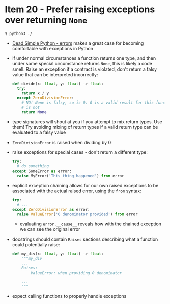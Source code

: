 # Item 20 - Prefer raising exceptions over returning `None`

```
$ python3 ./
```

- [Dead Simple Python - errors][dsp-errors] makes a great case for becoming
  comfortable with exceptions in Python
- if under normal circumstances a function returns one type, and then under some
  special circumstance returns `None`, this is likely a code smell. Raise an
  exception if a contract is violated, don't return a falsy value that can be
  interpreted incorrectly:

  ```python
  def divide(x: float, y: float) -> float:
    try:
      return x / y
    except ZeroDivisionError:
      # NO! None is falsy, so is 0. 0 is a valid result for this function, None
      # is not
      return None
  ```
- type signatures will shout at you if you attempt to mix return types. Use
  them! Try avoiding mixing of return types if a valid return type can be
  evaluated to a falsy value
- `ZeroDivisionError` is raised when dividing by 0
- raise exceptions for special cases - don't return a different type:

  ```python
  try:
    # do something
  except SomeError as error:
    raise MyError('This thing happened') from error
  ```
- explicit exception chaining allows for our own raised exceptions to be
  associated with the actual raised error, using the `from` syntax:

  ```python
  try:
    # ...
  except ZeroDivisionError as error:
    raise ValueError('0 denominator provided') from error
  ```

  - evaluating `error.__cause__` reveals how with the chained exception we can
    see the original error
- docstrings should contain `Raises` sections describing what a function could
  potentially raise:

  ```python
  def my_div(x: float, y: float) -> float:
      """my_div
      ...
      Raises:
          ValueError: when providing 0 denominator

      ...
      """
  ```
- expect calling functions to properly handle exceptions

<!-- LINKS -->
[dsp-errors]:
  https://dev.to/codemouse92/dead-simple-python-errors-l82 "Dead Simple Python - Errors"
